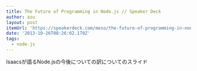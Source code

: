 ```yaml
---
title: The Future of Programming in Node.js // Speaker Deck
author: azu
layout: post
itemUrl: 'https://speakerdeck.com/meso/the-future-of-programming-in-node-dot-js'
date: '2013-10-26T08:26:02.170Z'
tags:
  - node.js
---
```

Isaacsが語るNode.jsの今後についての訳についてのスライド
